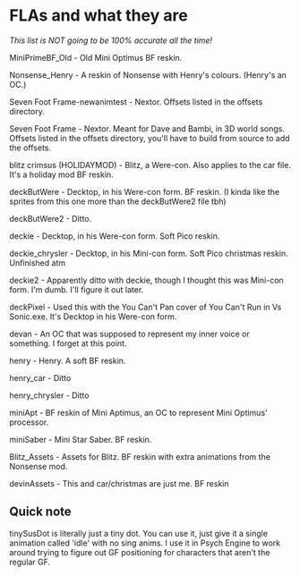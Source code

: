# FLAs and what they are
*This list is NOT going to be 100% accurate all the time!*

MiniPrimeBF_Old - Old Mini Optimus BF reskin.

Nonsense_Henry - A reskin of Nonsense with Henry's colours. (Henry's an OC.)

Seven Foot Frame-newanimtest - Nextor. Offsets listed in the offsets directory.

Seven Foot Frame - Nextor. Meant for Dave and Bambi, in 3D world songs. Offsets listed in the offsets directory, you'll have to build from source to add the offsets.

blitz crimsus (HOLIDAYMOD) - Blitz, a Were-con. Also applies to the car file. It's a holiday mod BF reskin.

deckButWere - Decktop, in his Were-con form. BF reskin. (I kinda like the sprites from this one more than the deckButWere2 file tbh)

deckButWere2 - Ditto.

deckie - Decktop, in his Were-con form. Soft Pico reskin.

deckie_chrysler - Decktop, in his Mini-con form. Soft Pico christmas reskin. Unfinished atm

deckie2 - Apparently ditto with deckie, though I thought this was Mini-con form. I'm dumb. I'll figure it out later.

deckPixel - Used this with the You Can't Pan cover of You Can't Run in Vs Sonic.exe. It's Decktop in his Were-con form.

devan - An OC that was supposed to represent my inner voice or something. I forget at this point.

henry - Henry. A soft BF reskin.

henry_car - Ditto

henry_chrysler - Ditto

miniApt - BF reskin of Mini Aptimus, an OC to represent Mini Optimus' processor.

miniSaber - Mini Star Saber. BF reskin.

Blitz_Assets - Assets for Blitz. BF reskin with extra animations from the Nonsense mod.

devinAssets - This and car/christmas are just me. BF reskin

## Quick note
tinySusDot is literally just a tiny dot. You can use it, just give it a single animation called 'idle' with no sing anims. I use it in Psych Engine to work around trying to figure out GF positioning for characters that aren't the regular GF.
